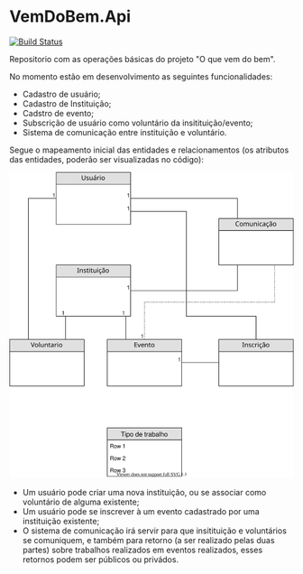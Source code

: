 # VemDoBem.Api
[![Build Status](https://dev.azure.com/frbatist/O%20que%20vem%20do%20bem/_apis/build/status/O%20que%20vem%20do%20bem-Docker%20container-CI?branchName=develop)](https://dev.azure.com/frbatist/O%20que%20vem%20do%20bem/_build/latest?definitionId=17&branchName=develop)

Repositorio com as operações básicas do projeto "O que vem do bem".

No momento estão em desenvolvimento as seguintes funcionalidades:

- Cadastro de usuário;
- Cadastro de Instituição;
- Cadstro de evento;
- Subscrição de usuário como voluntário da insitituição/evento;
- Sistema de comunicação entre instituição e voluntário.

Segue o mapeamento inicial das entidades e relacionamentos (os atributos das entidades, poderão ser visualizadas no código): 

![Alt](Diagramas/MER_base.drawio.svg)

- Um usuário pode criar uma nova instituição, ou se associar como voluntário de alguma existente;
- Um usuário pode se inscrever à um evento cadastrado por uma instituição existente;
- O sistema de comunicação irá servir para que insitituição e voluntários se comuniquem, e também para retorno (a ser realizado pelas duas partes) sobre trabalhos realizados em eventos realizados, esses retornos podem ser públicos ou privádos.

